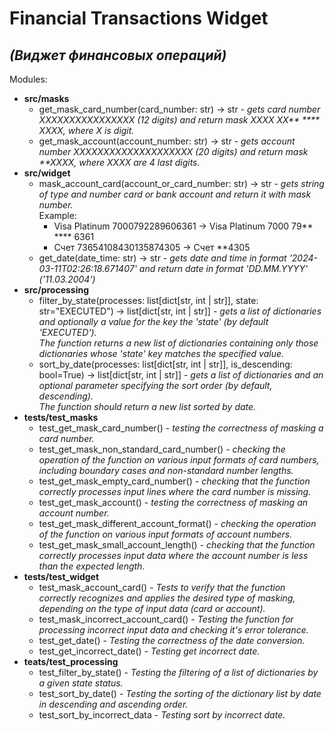 # Financial Transactions Widget
## *(Виджет финансовых операций)*
Modules:
- **src/masks**
    - get_mask_card_number(card_number: str) -> str - *gets card number XXXXXXXXXXXXXXXX (12 digits) and
  return mask XXXX XX\*\* \*\*\*\* XXXX, where X is digit.*
    - get_mask_account(account_number: str) -> str - *gets account number XXXXXXXXXXXXXXXXXXXX (20 digits) and
  return mask \*\*XXXX, where XXXX are 4 last digits.*
- **src/widget**
  - mask_account_card(account_or_card_number: str) -> str - *gets string of type and number card or bank account and
  return it with mask number.*  
  Example:
    - Visa Platinum 7000792289606361 -> Visa Platinum 7000 79** **** 6361
    - Счет 73654108430135874305 -> Счет **4305
  - get_date(date_time: str) -> str \- *gets date and time in format '2024-03-11T02:26:18.671407'
    and return date in format 'DD.MM.YYYY' ('11.03.2004')*
- **src/processing**
  - filter_by_state(processes: list[dict[str, int | str]], state: str="EXECUTED") -> list[dict[str, int | str]] -
  *gets a list of dictionaries and optionally a value for the key the 'state' (by default 'EXECUTED').  
  The function returns a new list of dictionaries containing only those dictionaries whose 'state' key matches
  the specified value.*
  - sort_by_date(processes: list[dict[str, int | str]], is_descending: bool=True) -> list[dict[str, int | str]] -
  *gets a list of dictionaries and an optional parameter specifying the sort order (by default, descending).  
  The function should return a new list sorted by date.*
- **tests/test_masks**
  - test_get_mask_card_number() - *testing the correctness of masking a card number.*
  - test_get_mask_non_standard_card_number() - *checking the operation of the function on various input formats of
  card numbers, including boundary cases and non-standard number lengths.*
  - test_get_mask_empty_card_number() - *checking that the function correctly processes input lines where
  the card number is missing.*
  - test_get_mask_account() - *testing the correctness of masking an account number.*
  - test_get_mask_different_account_format() - *checking the operation of the function on various input formats of
  account numbers.*
  - test_get_mask_small_account_length() - *checking that the function correctly processes input data where
  the account number is less than the expected length.*
- **tests/test_widget**
  - test_mask_account_card() - *Tests to verify that the function correctly recognizes and applies the desired type of
  masking, depending on the type of input data (card or account).*
  - test_mask_incorrect_account_card() - *Testing the function for processing incorrect input data and
  checking it\'s error tolerance.*
  - test_get_date() - *Testing the correctness of the date conversion.*
  - test_get_incorrect_date() - *Testing get incorrect date.*
- **teats/test_processing**
  - test_filter_by_state() - *Testing the filtering of a list of dictionaries by a given state status.*
  - test_sort_by_date() - *Testing the sorting of the dictionary list by date in descending and ascending order.*
  - test_sort_by_incorrect_data - *Testing sort by incorrect date.*